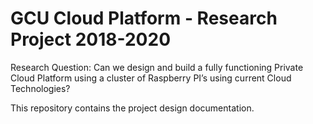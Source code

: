 # GCU Cloud Platform - Research Project 2018-2020

Research Question: Can we design and build a fully functioning Private Cloud Platform using a cluster of Raspberry PI’s using current Cloud Technologies?

This repository contains the project design documentation.
